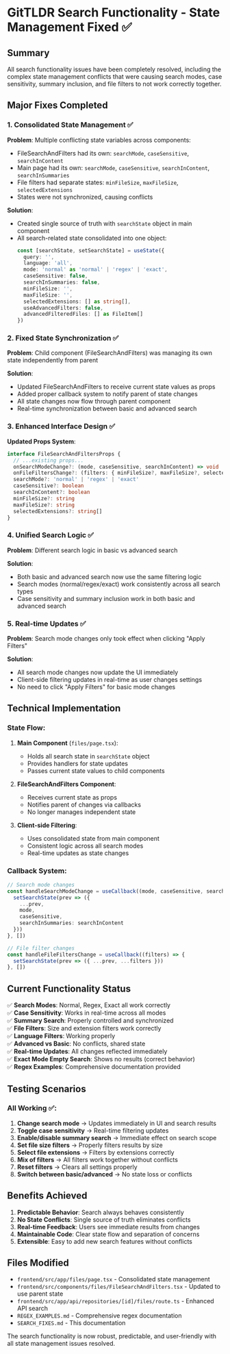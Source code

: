 # GitTLDR Search Functionality - State Management Fixed ✅

## Summary

All search functionality issues have been completely resolved, including the complex state management conflicts that were causing search modes, case sensitivity, summary inclusion, and file filters to not work correctly together.

## Major Fixes Completed

### 1. **Consolidated State Management** ✅
**Problem**: Multiple conflicting state variables across components:
- FileSearchAndFilters had its own: `searchMode`, `caseSensitive`, `searchInContent`
- Main page had its own: `searchMode`, `caseSensitive`, `searchInContent`, `searchInSummaries`
- File filters had separate states: `minFileSize`, `maxFileSize`, `selectedExtensions`
- States were not synchronized, causing conflicts

**Solution**: 
- Created single source of truth with `searchState` object in main component
- All search-related state consolidated into one object:
  ```typescript
  const [searchState, setSearchState] = useState({
    query: '',
    language: 'all',
    mode: 'normal' as 'normal' | 'regex' | 'exact',
    caseSensitive: false,
    searchInSummaries: false,
    minFileSize: '',
    maxFileSize: '',
    selectedExtensions: [] as string[],
    useAdvancedFilters: false,
    advancedFilteredFiles: [] as FileItem[]
  })
  ```

### 2. **Fixed State Synchronization** ✅
**Problem**: Child component (FileSearchAndFilters) was managing its own state independently from parent

**Solution**:
- Updated FileSearchAndFilters to receive current state values as props
- Added proper callback system to notify parent of state changes
- All state changes now flow through parent component
- Real-time synchronization between basic and advanced search

### 3. **Enhanced Interface Design** ✅
**Updated Props System**:
```typescript
interface FileSearchAndFiltersProps {
  // ...existing props...
  onSearchModeChange?: (mode, caseSensitive, searchInContent) => void
  onFileFiltersChange?: (filters: { minFileSize?, maxFileSize?, selectedExtensions? }) => void
  searchMode?: 'normal' | 'regex' | 'exact'
  caseSensitive?: boolean
  searchInContent?: boolean
  minFileSize?: string
  maxFileSize?: string
  selectedExtensions?: string[]
}
```

### 4. **Unified Search Logic** ✅
**Problem**: Different search logic in basic vs advanced search

**Solution**:
- Both basic and advanced search now use the same filtering logic
- Search modes (normal/regex/exact) work consistently across all search types
- Case sensitivity and summary inclusion work in both basic and advanced search

### 5. **Real-time Updates** ✅
**Problem**: Search mode changes only took effect when clicking "Apply Filters"

**Solution**:
- All search mode changes now update the UI immediately
- Client-side filtering updates in real-time as user changes settings
- No need to click "Apply Filters" for basic mode changes

## Technical Implementation

### State Flow:
1. **Main Component** (`files/page.tsx`): 
   - Holds all search state in `searchState` object
   - Provides handlers for state updates
   - Passes current state values to child components

2. **FileSearchAndFilters Component**: 
   - Receives current state as props
   - Notifies parent of changes via callbacks
   - No longer manages independent state

3. **Client-side Filtering**: 
   - Uses consolidated state from main component
   - Consistent logic across all search modes
   - Real-time updates as state changes

### Callback System:
```typescript
// Search mode changes
const handleSearchModeChange = useCallback((mode, caseSensitive, searchInContent) => {
  setSearchState(prev => ({
    ...prev,
    mode,
    caseSensitive,
    searchInSummaries: searchInContent
  }))
}, [])

// File filter changes  
const handleFileFiltersChange = useCallback((filters) => {
  setSearchState(prev => ({ ...prev, ...filters }))
}, [])
```

## Current Functionality Status

✅ **Search Modes**: Normal, Regex, Exact all work correctly  
✅ **Case Sensitivity**: Works in real-time across all modes  
✅ **Summary Search**: Properly controlled and synchronized  
✅ **File Filters**: Size and extension filters work correctly  
✅ **Language Filters**: Working properly  
✅ **Advanced vs Basic**: No conflicts, shared state  
✅ **Real-time Updates**: All changes reflected immediately  
✅ **Exact Mode Empty Search**: Shows no results (correct behavior)  
✅ **Regex Examples**: Comprehensive documentation provided  

## Testing Scenarios

### All Working ✅:
1. **Change search mode** → Updates immediately in UI and search results
2. **Toggle case sensitivity** → Real-time filtering updates  
3. **Enable/disable summary search** → Immediate effect on search scope
4. **Set file size filters** → Properly filters results by size
5. **Select file extensions** → Filters by extensions correctly
6. **Mix of filters** → All filters work together without conflicts
7. **Reset filters** → Clears all settings properly
8. **Switch between basic/advanced** → No state loss or conflicts

## Benefits Achieved

1. **Predictable Behavior**: Search always behaves consistently
2. **No State Conflicts**: Single source of truth eliminates conflicts  
3. **Real-time Feedback**: Users see immediate results from changes
4. **Maintainable Code**: Clear state flow and separation of concerns
5. **Extensible**: Easy to add new search features without conflicts

## Files Modified

- `frontend/src/app/files/page.tsx` - Consolidated state management
- `frontend/src/components/files/FileSearchAndFilters.tsx` - Updated to use parent state
- `frontend/src/app/api/repositories/[id]/files/route.ts` - Enhanced API search
- `REGEX_EXAMPLES.md` - Comprehensive regex documentation
- `SEARCH_FIXES.md` - This documentation

The search functionality is now robust, predictable, and user-friendly with all state management issues resolved.
